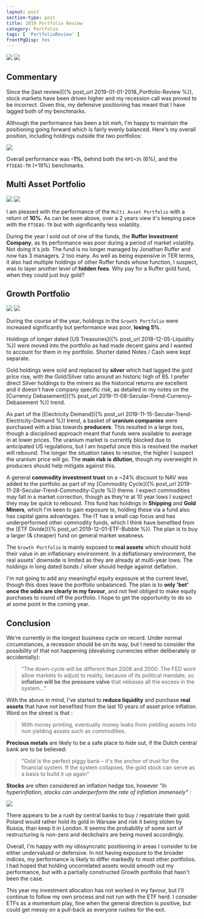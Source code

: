```yaml
---
layout: post
section-type: post
title: 2019 Portfolio Review
category: Portfolio
tags: [ 'PortfolioReview' ]
frontPgDisp: Yes
---
```


<img style="border: 0;" style="border: 0 ; padding-bottom: 20px" src="/img/2020/20200102_Overview1.png" />
<img style="border: 0;" src="/img/2020/20200102_Overview2.png" />


## Commentary


Since the [last review]({% post_url 2019-01-01-2018_Portfolio-Review %}), stock markets
have been driven higher and my recession call was proved to be incorrect.  Given this, my defensive
positioning has meant that I have lagged both of my benchmarks.  

Although the performance has been a bit *meh*, I'm happy to maintain the positioning going forward which is 
fairly evenly balanced.  Here's my overall position, including holdings outside the two
portfolios:

<img style="border: 0;" src="/img/2020/20200102_Overview3.png" />

Overall performance was **-1%**, behind both the `RPI+3%` (6%), and the `FTSEAS-TR` (+19%) benchmarks.

## Multi Asset Portfolio

<img style="border: 0;" src="/img/2020/20200102_MA1.png" />
<img style="border: 0;" src="/img/2020/20200102_MA2.png" />

I am pleased with the performance of the `Multi Asset Portfolio` with a return of **10%**.  As
can be seen above, over a 2 years view it's keeping pace with the `FTSEAS-TR` but with 
significantly less volatility.

During the year I sold out of one of the funds, the **Ruffer Investment Company**, as its performance was 
poor during a period of market volatility.  Not doing it's job.  The fund is no longer managed by Jonathan 
Ruffer and now has 3 managers. 2 too many.  As well as being expensive in TER terms, it also had 
multiple holdings of other Ruffer funds whose function,  I suspect, was to layer another level of **hidden 
fees**. Why pay for a Ruffer gold fund, when they could just buy gold?


## Growth Portfolio

<img style="border: 0;" src="/img/2020/20200102_G1.png" />
<img style="border: 0;" src="/img/2020/20200102_G2.png" />

During the course of the year, holdings in the `Growth Portfolio` were increased significantly but 
performance was poor, **losing 5%**.

Holdings of longer dated [US Treasuries]({% post_url 2018-12-05-Liquidity %}) were 
moved into the portfolio as had made decent gains and I wanted to account for them in my portfolio.  Shorter 
dated Notes / Cash were kept separate.

Gold holdings were sold and replaced by **silver** which had lagged the gold price rise, with the Gold/Silver 
ratio around an historic high of 85.  I prefer direct Silver holdings to the miners as the historical returns are 
excellent and it doesn't have company specific risk, as detailed in my notes on the 
[Currency Debasement]({% post_url 2019-11-08-Secular-Trend-Currency-Debasement %}) trend.

As part of the [Electricity Demand]({% post_url 2019-11-15-Secular-Trend-Electricity-Demand %}) trend, 
a basket of **uranium companies** were purchased with a bias towards **producers**.  This resulted in a large 
loss, though a disciplined approach meant that funds were available to average in at lower prices.  The 
uranium market is currently blocked due to anticipated US regulations, but I am hopeful once this is 
resolved the market will rebound.  The longer the situation takes to resolve, the higher I suspect the 
uranium price will go.  The **main risk is dilution**, though my overweight in producers should help 
mitigate against this.

A general **commodity investment trust** on a ~24% discount to NAV was added to the portfolio as part of my 
[Commodity Cycle]({% post_url 2019-11-28-Secular-Trend-Commodity-Cycle %}) theme.
I expect commodities may fall in a market correction, though as they're at 10 year lows I suspect 
they may be quick to rebound.  This fund has holdings in **Shipping** and **Gold Miners**, which I'm keen to 
gain exposure to, holding these via a fund also has capital gains advantages.  The IT has a small cap 
focus and has underperformed other commodity funds, which I think have benefited from the 
[ETF Divide]({% post_url 2019-12-01-ETF-Bubble %}).  The plan is to buy a larger (& cheaper) fund on 
general market weakness.

The `Growth Portfolio` is mainly exposed to **real assets** which should hold their value in an inflationary 
environment.  In a deflationary environment, the real assets' downside is limited as they are 
already at multi-year lows.  The holdings in long dated bonds / silver should hedge against deflation. 

I'm not going to add any meaningful equity exposure at the current level, though this does leave
the portfolio unbalanced.  The plan is to **only 'bet' once the odds are clearly in my favour**, and not 
feel obliged to make equity purchases to round off the portfolio.  I hope to get the opportunity to 
do so at some point in the coming year.


## Conclusion 

We're currently in the longest business cycle on record.  Under normal circumstances, a recession 
should be on its way, but I need to consider the possibility of that not happening (devaluing 
currencies either deliberately or accidentally):

> "The down-cycle will be different than 2008 and 2000. The FED wont allow markets to adjust to reality, 
> because of its political mandate, so **inflation will be the pressure valve** that releases all the excess in the system..."

With the above in mind, I've started to **reduce liquidity** and purchase **real assets** that have not 
benefited from the last 10 years of asset price inflation.  Word on the street is that :

> With money printing, eventually money leaks from yielding assets into non yielding assets such as commodities. 

**Precious metals** are likely to be a safe place to hide out, if the Dutch central bank are to be believed:

> "Gold is the perfect piggy bank – it's the anchor of trust for the financial system. If
> the system collapses, the gold stock can serve as a basis to build it up again"

**Stocks** are often considered an inflation hedge too, however *"In hyperinflation, stocks can underperform 
the rate of inflation immensely"* :

<img style="border: 0;" src="/img/2020/20200102_VenGoldStock.png" />

There appears to be a rush by central banks to buy / repatriate their gold.  Poland would rather hold 
its gold in Warsaw and risk it being stolen by Russia, than keep it in London.  It seems the probability 
of some sort of restructuring is non-zero and deckchairs are being moved accordingly.

Overall, I'm happy with my idiosyncratic positioning in areas I consider to be either undervalued or 
defensive.  In not having exposure to the broader indices, my performance is likely to differ markedly to 
most other portfolios.  I had hoped that holding uncorrelated assets would smooth out my performance, but 
with a partially constructed Growth portfolio that hasn't been the case.

This year my investment allocation has not worked in my favour, but I'll continue to follow 
my own process and not run with the ETF herd.  I consider ETFs as a momentum play, fine when the general 
direction is positive, but could get messy on a pull-back as everyone rushes for the exit.  


